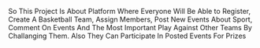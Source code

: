 So This Project Is About Platform Where Everyone Will Be Able to Register, Create A Basketball Team, Assign Members, Post New Events About Sport, Comment On Events
And The Most Important Play Against Other Teams By Challanging Them. Also They Can Participate In Posted Events For Prizes
